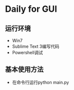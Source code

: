 # Daily for GUI 
## 运行环境
- Win7  
- Sublime Text 3编写代码  
- Powershell调试  

## 基本使用方法
- 在命令行运行python main.py

  